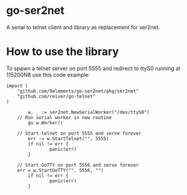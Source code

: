 go-ser2net
========================

A serial to telnet client and library as replacement for ser2net.


# How to use the library

To spawn a telnet server on port 5555 and redirect to ttyS0 running at 115200N8 use this code
example:

```
import (
	"github.com/9elements/go-ser2net/pkg/ser2net"
	"github.com/reiver/go-telnet"
)

        w, _ := ser2net.NewSerialWorker("/dev/ttyS0")
	// Run serial worker in new routine
        go w.Worker()

	// Start telnet on port 5555 and serve forever
        err := w.StartTelnet("", 5555)
        if nil != err {
                panic(err)
        }

	// Start GoTTY on port 5556 and serve forever
	err = w.StartGoTTY("", 5556, "")
        if nil != err {
                panic(err)
        }
```
